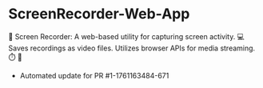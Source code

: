 # ScreenRecorder-Web-App
🎥 Screen Recorder: A web-based utility for capturing screen activity. 💻 Saves recordings as video files. Utilizes browser APIs for media streaming. ⏱️ 💾


- Automated update for PR #1-1761163484-671